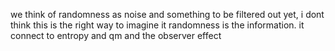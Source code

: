 we think of randomness as noise and something to be filtered out
yet, i dont think this is the right way to imagine it
randomness is the information. it connect to entropy and qm and the observer effect